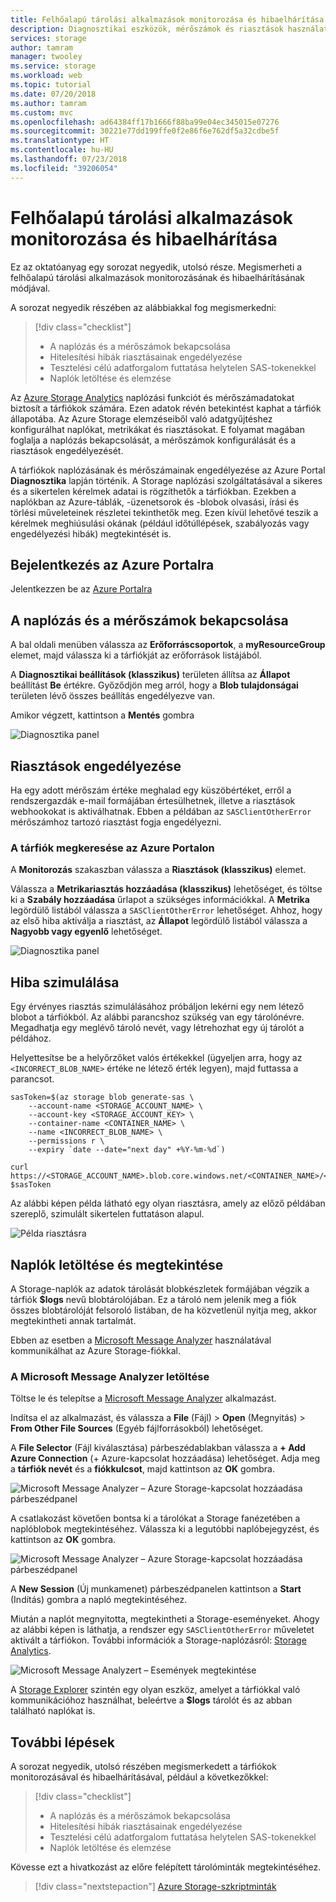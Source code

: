 ```yaml
---
title: Felhőalapú tárolási alkalmazások monitorozása és hibaelhárítása az Azure-ban | Microsoft Docs
description: Diagnosztikai eszközök, mérőszámok és riasztások használata a felhőalapú alkalmazások hibaelhárításához és monitorozásához.
services: storage
author: tamram
manager: twooley
ms.service: storage
ms.workload: web
ms.topic: tutorial
ms.date: 07/20/2018
ms.author: tamram
ms.custom: mvc
ms.openlocfilehash: ad64384ff17b1666f88ba99e04ec345015e07276
ms.sourcegitcommit: 30221e77dd199ffe0f2e86f6e762df5a32cdbe5f
ms.translationtype: HT
ms.contentlocale: hu-HU
ms.lasthandoff: 07/23/2018
ms.locfileid: "39206054"
---
```

# <a name="monitor-and-troubleshoot-a-cloud-storage-application"></a>Felhőalapú tárolási alkalmazások monitorozása és hibaelhárítása

Ez az oktatóanyag egy sorozat negyedik, utolsó része. Megismerheti a felhőalapú tárolási alkalmazások monitorozásának és hibaelhárításának módjával.

A sorozat negyedik részében az alábbiakkal fog megismerkedni:

> [!div class="checklist"]
> * A naplózás és a mérőszámok bekapcsolása
> * Hitelesítési hibák riasztásainak engedélyezése
> * Tesztelési célú adatforgalom futtatása helytelen SAS-tokenekkel
> * Naplók letöltése és elemzése

Az [Azure Storage Analytics](../common/storage-analytics.md) naplózási funkciót és mérőszámadatokat biztosít a tárfiókok számára. Ezen adatok révén betekintést kaphat a tárfiók állapotába. Az Azure Storage elemzéseiből való adatgyűjtéshez konfigurálhat naplókat, metrikákat és riasztásokat. E folyamat magában foglalja a naplózás bekapcsolását, a mérőszámok konfigurálását és a riasztások engedélyezését.

A tárfiókok naplózásának és mérőszámainak engedélyezése az Azure Portal **Diagnosztika** lapján történik. A Storage naplózási szolgáltatásával a sikeres és a sikertelen kérelmek adatai is rögzíthetők a tárfiókban. Ezekben a naplókban az Azure-táblák, -üzenetsorok és -blobok olvasási, írási és törlési műveleteinek részletei tekinthetők meg. Ezen kívül lehetővé teszik a kérelmek meghiúsulási okának (például időtúllépések, szabályozás vagy engedélyezési hibák) megtekintését is.

## <a name="log-in-to-the-azure-portal"></a>Bejelentkezés az Azure Portalra

Jelentkezzen be az [Azure Portalra](https://portal.azure.com)

## <a name="turn-on-logging-and-metrics"></a>A naplózás és a mérőszámok bekapcsolása

A bal oldali menüben válassza az **Erőforráscsoportok**, a **myResourceGroup** elemet, majd válassza ki a tárfiókját az erőforrások listájából.

A **Diagnosztikai beállítások (klasszikus)** területen állítsa az **Állapot** beállítást **Be** értékre. Győződjön meg arról, hogy a **Blob tulajdonságai** területen lévő összes beállítás engedélyezve van.

Amikor végzett, kattintson a **Mentés** gombra

![Diagnosztika panel](media/storage-monitor-troubleshoot-storage-application/enable-diagnostics.png)

## <a name="enable-alerts"></a>Riasztások engedélyezése

Ha egy adott mérőszám értéke meghalad egy küszöbértéket, erről a rendszergazdák e-mail formájában értesülhetnek, illetve a riasztások webhookokat is aktiválhatnak. Ebben a példában az `SASClientOtherError` mérőszámhoz tartozó riasztást fogja engedélyezni.

### <a name="navigate-to-the-storage-account-in-the-azure-portal"></a>A tárfiók megkeresése az Azure Portalon

A **Monitorozás** szakaszban válassza a **Riasztások (klasszikus)** elemet.

Válassza a **Metrikariasztás hozzáadása (klasszikus)** lehetőséget, és töltse ki a **Szabály hozzáadása** űrlapot a szükséges információkkal. A **Metrika** legördülő listából válassza a `SASClientOtherError` lehetőséget. Ahhoz, hogy az első hiba aktiválja a riasztást, az **Állapot** legördülő listából válassza a **Nagyobb vagy egyenlő** lehetőséget.

![Diagnosztika panel](media/storage-monitor-troubleshoot-storage-application/add-alert-rule.png)

## <a name="simulate-an-error"></a>Hiba szimulálása

Egy érvényes riasztás szimulálásához próbáljon lekérni egy nem létező blobot a tárfiókból. Az alábbi parancshoz szükség van egy tárolónévre. Megadhatja egy meglévő tároló nevét, vagy létrehozhat egy új tárolót a példához.

Helyettesítse be a helyőrzőket valós értékekkel (ügyeljen arra, hogy az `<INCORRECT_BLOB_NAME>` értéke ne létező érték legyen), majd futtassa a parancsot.

```azurecli-interactive
sasToken=$(az storage blob generate-sas \
    --account-name <STORAGE_ACCOUNT_NAME> \
    --account-key <STORAGE_ACCOUNT_KEY> \
    --container-name <CONTAINER_NAME> \
    --name <INCORRECT_BLOB_NAME> \
    --permissions r \
    --expiry `date --date="next day" +%Y-%m-%d`)

curl https://<STORAGE_ACCOUNT_NAME>.blob.core.windows.net/<CONTAINER_NAME>/<INCORRECT_BLOB_NAME>?$sasToken
```

Az alábbi képen példa látható egy olyan riasztásra, amely az előző példában szereplő, szimulált sikertelen futtatáson alapul.

 ![Példa riasztásra](media/storage-monitor-troubleshoot-storage-application/email-alert.png)

## <a name="download-and-view-logs"></a>Naplók letöltése és megtekintése

A Storage-naplók az adatok tárolását blobkészletek formájában végzik a tárfiók **$logs** nevű blobtárolójában. Ez a tároló nem jelenik meg a fiók összes blobtárolóját felsoroló listában, de ha közvetlenül nyitja meg, akkor megtekintheti annak tartalmát.

Ebben az esetben a [Microsoft Message Analyzer](http://technet.microsoft.com/library/jj649776.aspx) használatával kommunikálhat az Azure Storage-fiókkal.

### <a name="download-microsoft-message-analyzer"></a>A Microsoft Message Analyzer letöltése

Töltse le és telepítse a [Microsoft Message Analyzer](https://www.microsoft.com/download/details.aspx?id=44226) alkalmazást.

Indítsa el az alkalmazást, és válassza a **File** (Fájl) > **Open** (Megnyitás) > **From Other File Sources** (Egyéb fájlforrásokból) lehetőséget.

A **File Selector** (Fájl kiválasztása) párbeszédablakban válassza a **+ Add Azure Connection** (+ Azure-kapcsolat hozzáadása) lehetőséget. Adja meg a **tárfiók nevét** és a **fiókkulcsot**, majd kattintson az **OK** gombra.

![Microsoft Message Analyzer – Azure Storage-kapcsolat hozzáadása párbeszédpanel](media/storage-monitor-troubleshoot-storage-application/figure3.png)

A csatlakozást követően bontsa ki a tárolókat a Storage fanézetében a naplóblobok megtekintéséhez. Válassza ki a legutóbbi naplóbejegyzést, és kattintson az **OK** gombra.

![Microsoft Message Analyzer – Azure Storage-kapcsolat hozzáadása párbeszédpanel](media/storage-monitor-troubleshoot-storage-application/figure4.png)

A **New Session** (Új munkamenet) párbeszédpanelen kattintson a **Start** (Indítás) gombra a napló megtekintéséhez.

Miután a naplót megnyitotta, megtekintheti a Storage-eseményeket. Ahogy az alábbi képen is láthatja, a rendszer egy `SASClientOtherError` műveletet aktivált a tárfiókon. További információk a Storage-naplózásról: [Storage Analytics](../common/storage-analytics.md).

![Microsoft Message Analyzert – Események megtekintése](media/storage-monitor-troubleshoot-storage-application/figure5.png)

A [Storage Explorer](https://azure.microsoft.com/features/storage-explorer/) szintén egy olyan eszköz, amelyet a tárfiókkal való kommunikációhoz használhat, beleértve a **$logs** tárolót és az abban található naplókat is.

## <a name="next-steps"></a>További lépések

A sorozat negyedik, utolsó részében megismerkedett a tárfiókok monitorozásával és hibaelhárításával, például a következőkkel:

> [!div class="checklist"]
> * A naplózás és a mérőszámok bekapcsolása
> * Hitelesítési hibák riasztásainak engedélyezése
> * Tesztelési célú adatforgalom futtatása helytelen SAS-tokenekkel
> * Naplók letöltése és elemzése

Kövesse ezt a hivatkozást az előre felépített tárolóminták megtekintéséhez.

> [!div class="nextstepaction"]
> [Azure Storage-szkriptminták](storage-samples-blobs-cli.md)